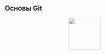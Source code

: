 ## Основы Git

<div id="header" align="center">
  <img src="https://cub-it.org/pluginfile.php/1/core_admin/logocompact/100x100/1647589048/Cubit-logo_pic-black.png" width="100"/>
</div>
